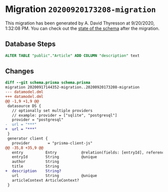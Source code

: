 # Migration `20200920173208-migration`

This migration has been generated by A. David Thyresson at 9/20/2020, 1:32:08 PM.
You can check out the [state of the schema](./schema.prisma) after the migration.

## Database Steps

```sql
ALTER TABLE "public"."Article" ADD COLUMN "description" text   
```

## Changes

```diff
diff --git schema.prisma schema.prisma
migration 20200917144352-migration..20200920173208-migration
--- datamodel.dml
+++ datamodel.dml
@@ -1,9 +1,9 @@
 datasource DS {
   // optionally set multiple providers
   // example: provider = ["sqlite", "postgresql"]
   provider = "postgresql"
-  url = "***"
+  url = "***"
 }
 generator client {
   provider        = "prisma-client-js"
@@ -35,8 +35,9 @@
   entry          Entry           @relation(fields: [entryId], references: [id])
   entryId        String          @unique
   author         String
   title          String
+  description    String?
   url            String          @unique
   articleContext ArticleContext?
 }
```


